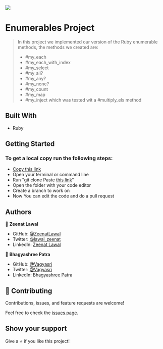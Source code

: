 ![](https://img.shields.io/badge/Microverse-blueviolet)

# Enumerables Project

> In this project we implemented our version of the Ruby enumerable methods, the methods we created are:
> - #my_each
> - #my_each_with_index
> - #my_select
> - #my_all?
> - #my_any?
> - #my_none?
> - #my_count
> - #my_map
> - #my_inject which was tested wit a #multiply_els method

## Built With

- Ruby


## Getting Started

### To get a local copy run the following steps:

- [Copy this link](https://github.com/ZeenatLawal/enumerables)
- Open your terminal or command line
- Run "git clone Paste [this link](https://github.com/ZeenatLawal/enumerables)"
- Open the folder with your code editor
- Create a branch to work on
- Now You can edit the code and do a pull request

## Authors

👤 **Zeenat Lawal**

- GitHub: [@ZeenatLawal](https://github.com/ZeenatLawal)
- Twitter: [@lawal_zeenat](https://twitter.com/lawal_zeenat)
- LinkedIn: [Zeenat Lawal](https://www.linkedin.com/in/zeenat-lawal-665872120/)

👤 **Bhagyashree Patra**

- GitHub: [@Vagyasri](https://github.com/Vagyasri)
- Twitter: [@Vagyasri](https://twitter.com/Vagyasri)
- LinkedIn: [Bhagyashree Patra](https://www.linkedin.com/in/bhagyashree-patra-029bb059/)

## 🤝 Contributing

Contributions, issues, and feature requests are welcome!

Feel free to check the [issues page](https://github.com/ZeenatLawal/enumerables/issues).

## Show your support

Give a ⭐️ if you like this project!
